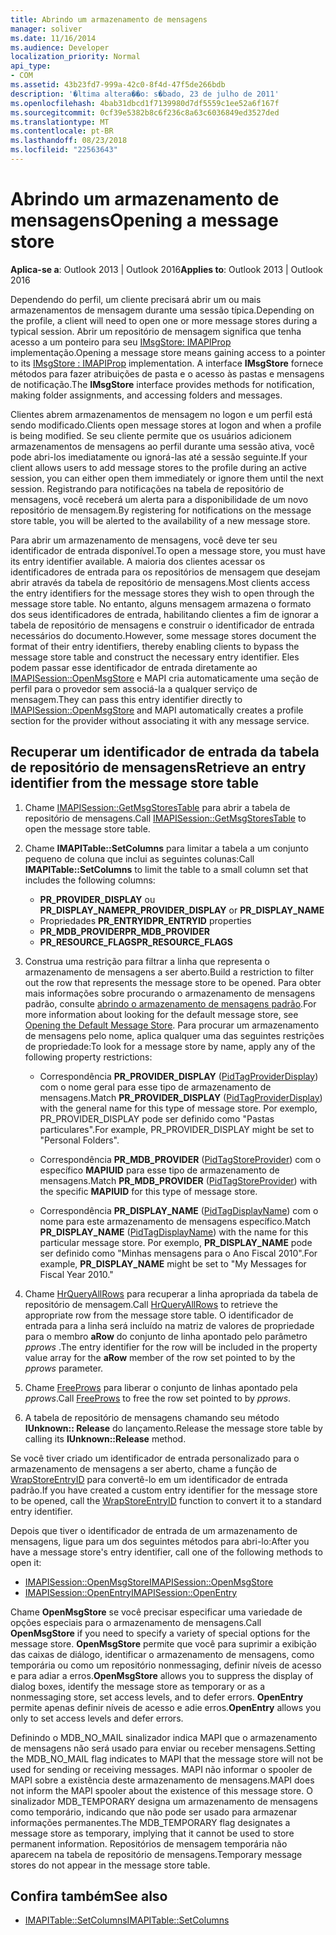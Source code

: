 ```yaml
---
title: Abrindo um armazenamento de mensagens
manager: soliver
ms.date: 11/16/2014
ms.audience: Developer
localization_priority: Normal
api_type:
- COM
ms.assetid: 43b23fd7-999a-42c0-8f4d-47f5de266bdb
description: '�ltima altera��o: s�bado, 23 de julho de 2011'
ms.openlocfilehash: 4bab31dbcd1f7139980d7df5559c1ee52a6f167f
ms.sourcegitcommit: 0cf39e5382b8c6f236c8a63c6036849ed3527ded
ms.translationtype: MT
ms.contentlocale: pt-BR
ms.lasthandoff: 08/23/2018
ms.locfileid: "22563643"
---
```

# <a name="opening-a-message-store"></a><span data-ttu-id="236b5-103">Abrindo um armazenamento de mensagens</span><span class="sxs-lookup"><span data-stu-id="236b5-103">Opening a message store</span></span>

<span data-ttu-id="236b5-104">**Aplica-se a**: Outlook 2013 | Outlook 2016</span><span class="sxs-lookup"><span data-stu-id="236b5-104">**Applies to**: Outlook 2013 | Outlook 2016</span></span> 
  
<span data-ttu-id="236b5-105">Dependendo do perfil, um cliente precisará abrir um ou mais armazenamentos de mensagem durante uma sessão típica.</span><span class="sxs-lookup"><span data-stu-id="236b5-105">Depending on the profile, a client will need to open one or more message stores during a typical session.</span></span> <span data-ttu-id="236b5-106">Abrir um repositório de mensagem significa que tenha acesso a um ponteiro para seu [IMsgStore: IMAPIProp](imsgstoreimapiprop.md) implementação.</span><span class="sxs-lookup"><span data-stu-id="236b5-106">Opening a message store means gaining access to a pointer to its [IMsgStore : IMAPIProp](imsgstoreimapiprop.md) implementation.</span></span> <span data-ttu-id="236b5-107">A interface **IMsgStore** fornece métodos para fazer atribuições de pasta e o acesso às pastas e mensagens de notificação.</span><span class="sxs-lookup"><span data-stu-id="236b5-107">The **IMsgStore** interface provides methods for notification, making folder assignments, and accessing folders and messages.</span></span> 
  
<span data-ttu-id="236b5-108">Clientes abrem armazenamentos de mensagem no logon e um perfil está sendo modificado.</span><span class="sxs-lookup"><span data-stu-id="236b5-108">Clients open message stores at logon and when a profile is being modified.</span></span> <span data-ttu-id="236b5-109">Se seu cliente permite que os usuários adicionem armazenamentos de mensagens ao perfil durante uma sessão ativa, você pode abri-los imediatamente ou ignorá-las até a sessão seguinte.</span><span class="sxs-lookup"><span data-stu-id="236b5-109">If your client allows users to add message stores to the profile during an active session, you can either open them immediately or ignore them until the next session.</span></span> <span data-ttu-id="236b5-110">Registrando para notificações na tabela de repositório de mensagens, você receberá um alerta para a disponibilidade de um novo repositório de mensagem.</span><span class="sxs-lookup"><span data-stu-id="236b5-110">By registering for notifications on the message store table, you will be alerted to the availability of a new message store.</span></span>
  
<span data-ttu-id="236b5-111">Para abrir um armazenamento de mensagens, você deve ter seu identificador de entrada disponível.</span><span class="sxs-lookup"><span data-stu-id="236b5-111">To open a message store, you must have its entry identifier available.</span></span> <span data-ttu-id="236b5-112">A maioria dos clientes acessar os identificadores de entrada para os repositórios de mensagem que desejam abrir através da tabela de repositório de mensagens.</span><span class="sxs-lookup"><span data-stu-id="236b5-112">Most clients access the entry identifiers for the message stores they wish to open through the message store table.</span></span> <span data-ttu-id="236b5-113">No entanto, alguns mensagem armazena o formato dos seus identificadores de entrada, habilitando clientes a fim de ignorar a tabela de repositório de mensagens e construir o identificador de entrada necessários do documento.</span><span class="sxs-lookup"><span data-stu-id="236b5-113">However, some message stores document the format of their entry identifiers, thereby enabling clients to bypass the message store table and construct the necessary entry identifier.</span></span> <span data-ttu-id="236b5-114">Eles podem passar esse identificador de entrada diretamente ao [IMAPISession::OpenMsgStore](imapisession-openmsgstore.md) e MAPI cria automaticamente uma seção de perfil para o provedor sem associá-la a qualquer serviço de mensagem.</span><span class="sxs-lookup"><span data-stu-id="236b5-114">They can pass this entry identifier directly to [IMAPISession::OpenMsgStore](imapisession-openmsgstore.md) and MAPI automatically creates a profile section for the provider without associating it with any message service.</span></span> 
  
## <a name="retrieve-an-entry-identifier-from-the-message-store-table"></a><span data-ttu-id="236b5-115">Recuperar um identificador de entrada da tabela de repositório de mensagens</span><span class="sxs-lookup"><span data-stu-id="236b5-115">Retrieve an entry identifier from the message store table</span></span>
  
1. <span data-ttu-id="236b5-116">Chame [IMAPISession::GetMsgStoresTable](imapisession-getmsgstorestable.md) para abrir a tabela de repositório de mensagens.</span><span class="sxs-lookup"><span data-stu-id="236b5-116">Call [IMAPISession::GetMsgStoresTable](imapisession-getmsgstorestable.md) to open the message store table.</span></span> 
    
2. <span data-ttu-id="236b5-117">Chame **IMAPITable::SetColumns** para limitar a tabela a um conjunto pequeno de coluna que inclui as seguintes colunas:</span><span class="sxs-lookup"><span data-stu-id="236b5-117">Call **IMAPITable::SetColumns** to limit the table to a small column set that includes the following columns:</span></span> 
    
   - <span data-ttu-id="236b5-118">**PR_PROVIDER_DISPLAY** ou **PR_DISPLAY_NAME**</span><span class="sxs-lookup"><span data-stu-id="236b5-118">**PR_PROVIDER_DISPLAY** or **PR_DISPLAY_NAME**</span></span>
   - <span data-ttu-id="236b5-119">Propriedades **PR_ENTRYID**</span><span class="sxs-lookup"><span data-stu-id="236b5-119">**PR_ENTRYID** properties</span></span> 
   - <span data-ttu-id="236b5-120">**PR_MDB_PROVIDER**</span><span class="sxs-lookup"><span data-stu-id="236b5-120">**PR_MDB_PROVIDER**</span></span>
   - <span data-ttu-id="236b5-121">**PR_RESOURCE_FLAGS**</span><span class="sxs-lookup"><span data-stu-id="236b5-121">**PR_RESOURCE_FLAGS**</span></span>
    
3. <span data-ttu-id="236b5-122">Construa uma restrição para filtrar a linha que representa o armazenamento de mensagens a ser aberto.</span><span class="sxs-lookup"><span data-stu-id="236b5-122">Build a restriction to filter out the row that represents the message store to be opened.</span></span> <span data-ttu-id="236b5-123">Para obter mais informações sobre procurando o armazenamento de mensagens padrão, consulte [abrindo o armazenamento de mensagens padrão](opening-the-default-message-store.md).</span><span class="sxs-lookup"><span data-stu-id="236b5-123">For more information about looking for the default message store, see [Opening the Default Message Store](opening-the-default-message-store.md).</span></span> <span data-ttu-id="236b5-124">Para procurar um armazenamento de mensagens pelo nome, aplica qualquer uma das seguintes restrições de propriedade:</span><span class="sxs-lookup"><span data-stu-id="236b5-124">To look for a message store by name, apply any of the following property restrictions:</span></span>
    
   - <span data-ttu-id="236b5-125">Correspondência **PR_PROVIDER_DISPLAY** ([PidTagProviderDisplay](pidtagproviderdisplay-canonical-property.md)) com o nome geral para esse tipo de armazenamento de mensagens.</span><span class="sxs-lookup"><span data-stu-id="236b5-125">Match **PR_PROVIDER_DISPLAY** ([PidTagProviderDisplay](pidtagproviderdisplay-canonical-property.md)) with the general name for this type of message store.</span></span> <span data-ttu-id="236b5-126">Por exemplo, PR_PROVIDER_DISPLAY pode ser definido como "Pastas particulares".</span><span class="sxs-lookup"><span data-stu-id="236b5-126">For example, PR_PROVIDER_DISPLAY might be set to "Personal Folders".</span></span>
    
   - <span data-ttu-id="236b5-127">Correspondência **PR_MDB_PROVIDER** ([PidTagStoreProvider](pidtagstoreprovider-canonical-property.md)) com o específico **MAPIUID** para esse tipo de armazenamento de mensagens.</span><span class="sxs-lookup"><span data-stu-id="236b5-127">Match **PR_MDB_PROVIDER** ([PidTagStoreProvider](pidtagstoreprovider-canonical-property.md)) with the specific **MAPIUID** for this type of message store.</span></span> 
    
   - <span data-ttu-id="236b5-128">Correspondência **PR_DISPLAY_NAME** ([PidTagDisplayName](pidtagdisplayname-canonical-property.md)) com o nome para este armazenamento de mensagens específico.</span><span class="sxs-lookup"><span data-stu-id="236b5-128">Match **PR_DISPLAY_NAME** ([PidTagDisplayName](pidtagdisplayname-canonical-property.md)) with the name for this particular message store.</span></span> <span data-ttu-id="236b5-129">Por exemplo, **PR_DISPLAY_NAME** pode ser definido como "Minhas mensagens para o Ano Fiscal 2010".</span><span class="sxs-lookup"><span data-stu-id="236b5-129">For example, **PR_DISPLAY_NAME** might be set to "My Messages for Fiscal Year 2010."</span></span> 
    
4. <span data-ttu-id="236b5-130">Chame [HrQueryAllRows](hrqueryallrows.md) para recuperar a linha apropriada da tabela de repositório de mensagem.</span><span class="sxs-lookup"><span data-stu-id="236b5-130">Call [HrQueryAllRows](hrqueryallrows.md) to retrieve the appropriate row from the message store table.</span></span> <span data-ttu-id="236b5-131">O identificador de entrada para a linha será incluído na matriz de valores de propriedade para o membro **aRow** do conjunto de linha apontado pelo parâmetro _pprows_ .</span><span class="sxs-lookup"><span data-stu-id="236b5-131">The entry identifier for the row will be included in the property value array for the **aRow** member of the row set pointed to by the  _pprows_ parameter.</span></span> 
    
5. <span data-ttu-id="236b5-132">Chame [FreeProws](freeprows.md) para liberar o conjunto de linhas apontado pela _pprows_.</span><span class="sxs-lookup"><span data-stu-id="236b5-132">Call [FreeProws](freeprows.md) to free the row set pointed to by  _pprows_.</span></span>
    
6. <span data-ttu-id="236b5-133">A tabela de repositório de mensagens chamando seu método **IUnknown:: Release** do lançamento.</span><span class="sxs-lookup"><span data-stu-id="236b5-133">Release the message store table by calling its **IUnknown::Release** method.</span></span> 
    
<span data-ttu-id="236b5-134">Se você tiver criado um identificador de entrada personalizado para o armazenamento de mensagens a ser aberto, chame a função de [WrapStoreEntryID](wrapstoreentryid.md) para convertê-lo em um identificador de entrada padrão.</span><span class="sxs-lookup"><span data-stu-id="236b5-134">If you have created a custom entry identifier for the message store to be opened, call the [WrapStoreEntryID](wrapstoreentryid.md) function to convert it to a standard entry identifier.</span></span> 
  
<span data-ttu-id="236b5-135">Depois que tiver o identificador de entrada de um armazenamento de mensagens, ligue para um dos seguintes métodos para abri-lo:</span><span class="sxs-lookup"><span data-stu-id="236b5-135">After you have a message store's entry identifier, call one of the following methods to open it:</span></span>
  
- [<span data-ttu-id="236b5-136">IMAPISession::OpenMsgStore</span><span class="sxs-lookup"><span data-stu-id="236b5-136">IMAPISession::OpenMsgStore</span></span>](imapisession-openmsgstore.md)
- [<span data-ttu-id="236b5-137">IMAPISession::OpenEntry</span><span class="sxs-lookup"><span data-stu-id="236b5-137">IMAPISession::OpenEntry</span></span>](imapisession-openentry.md)
    
<span data-ttu-id="236b5-138">Chame **OpenMsgStore** se você precisar especificar uma variedade de opções especiais para o armazenamento de mensagens.</span><span class="sxs-lookup"><span data-stu-id="236b5-138">Call **OpenMsgStore** if you need to specify a variety of special options for the message store.</span></span> <span data-ttu-id="236b5-139">**OpenMsgStore** permite que você para suprimir a exibição das caixas de diálogo, identificar o armazenamento de mensagens, como temporária ou como um repositório nonmessaging, definir níveis de acesso e para adiar a erros.</span><span class="sxs-lookup"><span data-stu-id="236b5-139">**OpenMsgStore** allows you to suppress the display of dialog boxes, identify the message store as temporary or as a nonmessaging store, set access levels, and to defer errors.</span></span> <span data-ttu-id="236b5-140">**OpenEntry** permite apenas definir níveis de acesso e adie erros.</span><span class="sxs-lookup"><span data-stu-id="236b5-140">**OpenEntry** allows you only to set access levels and defer errors.</span></span> 
  
<span data-ttu-id="236b5-141">Definindo o MDB_NO_MAIL sinalizador indica MAPI que o armazenamento de mensagens não será usado para enviar ou receber mensagens.</span><span class="sxs-lookup"><span data-stu-id="236b5-141">Setting the MDB_NO_MAIL flag indicates to MAPI that the message store will not be used for sending or receiving messages.</span></span> <span data-ttu-id="236b5-142">MAPI não informar o spooler de MAPI sobre a existência deste armazenamento de mensagens.</span><span class="sxs-lookup"><span data-stu-id="236b5-142">MAPI does not inform the MAPI spooler about the existence of this message store.</span></span> <span data-ttu-id="236b5-143">O sinalizador MDB_TEMPORARY designa um armazenamento de mensagens como temporário, indicando que não pode ser usado para armazenar informações permanentes.</span><span class="sxs-lookup"><span data-stu-id="236b5-143">The MDB_TEMPORARY flag designates a message store as temporary, implying that it cannot be used to store permanent information.</span></span> <span data-ttu-id="236b5-144">Repositórios de mensagem temporária não aparecem na tabela de repositório de mensagens.</span><span class="sxs-lookup"><span data-stu-id="236b5-144">Temporary message stores do not appear in the message store table.</span></span> 
  
## <a name="see-also"></a><span data-ttu-id="236b5-145">Confira também</span><span class="sxs-lookup"><span data-stu-id="236b5-145">See also</span></span>

- [<span data-ttu-id="236b5-146">IMAPITable::SetColumns</span><span class="sxs-lookup"><span data-stu-id="236b5-146">IMAPITable::SetColumns</span></span>](imapitable-setcolumns.md)

